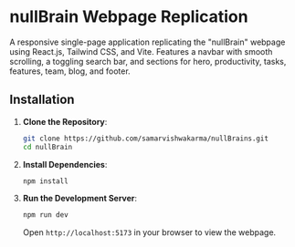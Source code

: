 # nullBrain Webpage Replication

A responsive single-page application replicating the "nullBrain" webpage using React.js, Tailwind CSS, and Vite. Features a navbar with smooth scrolling, a toggling search bar, and sections for hero, productivity, tasks, features, team, blog, and footer.

## Installation

1. **Clone the Repository**:
   ```bash
   git clone https://github.com/samarvishwakarma/nullBrains.git
   cd nullBrain
   ```

2. **Install Dependencies**:
   ```bash
   npm install
   ```

3. **Run the Development Server**:
   ```bash
   npm run dev
   ```
   Open `http://localhost:5173` in your browser to view the webpage.
